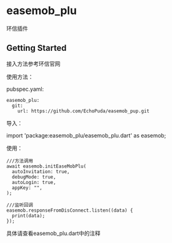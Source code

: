 # easemob_plu

环信插件

## Getting Started

接入方法参考环信官网

使用方法：

  pubspec.yaml:

    easemob_plu:
      git:
        url: https://github.com/EchoPuda/easemob_pup.git

  导入：

  import 'package:easemob_plu/easemob_plu.dart' as easemob;

  使用：
  
    ///方法调用
    await easemob.initEaseMobPlu(
      autoInvitation: true,
      debugMode: true,
      autoLogin: true,
      appKey: "",
    );
    
    ///监听回调
    easemob.responseFromDisConnect.listen((data) {
      print(data);
    });
    
  具体请查看easemob_plu.dart中的注释
  
  


